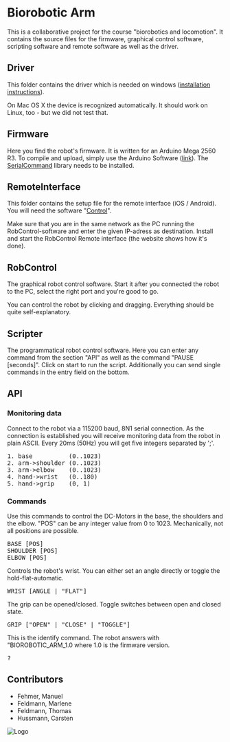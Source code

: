 # Biorobotic Arm
This is a collaborative project for the course "biorobotics and locomotion".
It contains the source files for the firmware, graphical control software, scripting software and remote software as well as the driver.


## Driver
This folder contains the driver which is needed on windows ([installation instructions](http://arduino.cc/en/Guide/windows#toc4)).

On Mac OS X the device is recognized automatically. It should work on Linux, too - but we did not test that.


## Firmware
Here you find the robot's firmware. It is written for an Arduino Mega 2560 R3.
To compile and upload, simply use the Arduino Software ([link](http://arduino.cc)).
The [SerialCommand](https://github.com/kroimon/Arduino-SerialCommand) library needs to be installed.


## RemoteInterface
This folder contains the setup file for the remote interface (iOS / Android).
You will need the software "[Control](http://charlie-roberts.com/Control/)".

Make sure that you are in the same network as the PC running the RobControl-software and enter the given IP-adress as destination. Install and start the RobControl Remote interface (the website shows how it's done).


## RobControl
The graphical robot control software. Start it after you connected the robot to the PC, select the right port and you're good to go.

You can control the robot by clicking and dragging. Everything should be quite self-explanatory.


## Scripter
The programmatical robot control software. Here you can enter any command from the section "API" as well as the command "PAUSE [seconds]". Click on start to run the script. Additionally you can send single commands in the entry field on the bottom.


## API
### Monitoring data
Connect to the robot via a 115200 baud, 8N1 serial connection.
As the connection is established you will receive monitoring data from the robot in plain ASCII. Every 20ms (50Hz) you will get five integers separated by ';'.
<pre>
1. base          (0..1023)
2. arm->shoulder (0..1023)
3. arm->elbow    (0..1023)
4. hand->wrist   (0..180)
5. hand->grip    (0, 1)
</pre>

### Commands
Use this commands to control the DC-Motors in the base, the shoulders and
the elbow. "POS" can be any integer value from 0 to 1023. Mechanically,
not all positions are possible.
<pre>
BASE [POS]
SHOULDER [POS]
ELBOW [POS]
</pre>

Controls the robot's wrist. You can either set an angle directly or toggle
the hold-flat-automatic.
<pre>
WRIST [ANGLE | "FLAT"]
</pre>

The grip can be opened/closed. Toggle switches between open and closed
state.
<pre>
GRIP ["OPEN" | "CLOSE" | "TOGGLE"]
</pre>

This is the identify command. The robot answers with "BIOROBOTIC_ARM_1.0
where 1.0 is the firmware version.
<pre>
?
</pre>


## Contributors
- Fehmer, Manuel
- Feldmann, Marlene
- Feldmann, Thomas
- Hussmann, Carsten

![Logo](https://raw.github.com/tfeldmann/Biorobotic-Arm/master/RobControl/Logo.png)
